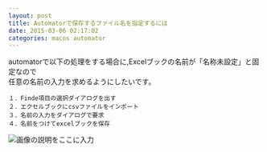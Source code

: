 ```yaml
---
layout: post
title: Automatorで保存するファイル名を指定するには
date: 2015-03-06 02:17:02
categories: macos automator
---
```

<!-- {% raw %} -->
<p>automatorで以下の処理をする場合に,Excelブックの名前が「名称未設定」と固定なので<br>
任意の名前の入力を求めるようにしたいです。</p>

<pre><code>１．Finde項目の選択ダイアログを出す
２．エクセルブックにcsvファイルをインポート
３．名前の入力をダイアログで要求
４．名前をつけてexcelブックを保存
</code></pre>

<p><img src="https://i.stack.imgur.com/t4r7Y.jpg" alt="画像の説明をここに入力"></p>
<!-- {% endraw %} -->
